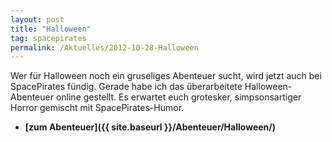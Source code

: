```yaml
---
layout: post
title: "Halloween"
tag: spacepirates
permalink: /Aktuelles/2012-10-28-Halloween
---
```


Wer für Halloween noch ein gruseliges Abenteuer sucht, wird jetzt auch bei SpacePirates fündig. Gerade habe ich das überarbeitete Halloween-Abenteuer online gestellt. Es erwartet euch grotesker, simpsonsartiger Horror gemischt mit SpacePirates-Humor.

- **[zum Abenteuer]({{ site.baseurl }}/Abenteuer/Halloween/)**



